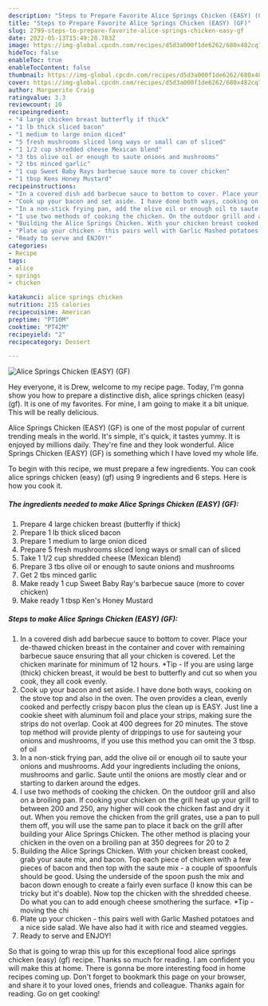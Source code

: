```yaml
---
description: "Steps to Prepare Favorite Alice Springs Chicken (EASY) (GF)"
title: "Steps to Prepare Favorite Alice Springs Chicken (EASY) (GF)"
slug: 2799-steps-to-prepare-favorite-alice-springs-chicken-easy-gf
date: 2022-05-13T15:49:28.783Z
image: https://img-global.cpcdn.com/recipes/d5d3a000f1de6262/680x482cq70/alice-springs-chicken-easy-gf-recipe-main-photo.jpg
hideToc: false
enableToc: true
enableTocContent: false
thumbnail: https://img-global.cpcdn.com/recipes/d5d3a000f1de6262/680x482cq70/alice-springs-chicken-easy-gf-recipe-main-photo.jpg
cover: https://img-global.cpcdn.com/recipes/d5d3a000f1de6262/680x482cq70/alice-springs-chicken-easy-gf-recipe-main-photo.jpg
author: Marguerite Craig
ratingvalue: 3.3
reviewcount: 10
recipeingredient:
- "4 large chicken breast butterfly if thick"
- "1 lb thick sliced bacon"
- "1 medium to large onion diced"
- "5 fresh mushrooms sliced long ways or small can of sliced"
- "1 1/2 cup shredded cheese Mexican blend"
- "3 tbs olive oil or enough to saute onions and mushrooms"
- "2 tbs minced garlic"
- "1 cup Sweet Baby Rays barbecue sauce more to cover chicken"
- "1 tbsp Kens Honey Mustard"
recipeinstructions:
- "In a covered dish add barbecue sauce to bottom to cover. Place your de-thawed chicken breast in the container and cover with remaining barbecue sauce ensuring that all your chicken is covered. Let the chicken marinate for minimum of 12 hours. *Tip - If you are using large (thick) chicken breast, it would be best to butterfly and cut so when you cook, they all cook evenly."
- "Cook up your bacon and set aside. I have done both ways, cooking on the stove top and also in the oven. The oven provides a clean, evenly cooked and perfectly crispy bacon plus the clean up is EASY. Just line a cookie sheet with aluminum foil and place your strips, making sure the strips do not overlap. Cook at 400 degrees for 20 minutes. The stove top method will provide plenty of drippings to use for sauteing your onions and mushrooms, if you use this method you can omit the 3 tbsp. of oil"
- "In a non-stick frying pan, add the olive oil or enough oil to saute your onions and mushrooms. Add your ingredients including the onions, mushrooms and garlic. Saute until the onions are mostly clear and or starting to darken around the edges."
- "I use two methods of cooking the chicken. On the outdoor grill and also on a broiling pan. If cooking your chicken on the grill heat up your grill to between 200 and 250, any higher will cook the chicken fast and dry it out. When you remove the chicken from the grill grates, use a pan to pull them off, you will use the same pan to place it back on the grill after building your Alice Springs Chicken. The other method is placing your chicken in the oven on a broiling pan at 350 degrees for 20 to 2"
- "Building the Alice Springs Chicken. With your chicken breast cooked, grab your saute mix, and bacon. Top each piece of chicken with a few pieces of bacon and then top with the saute mix - a couple of spoonfuls should be good. Using the underside of the spoon push the mix and bacon down enough to create a fairly even surface (I know this can be tricky but it&#39;s doable). Now top the chicken with the shredded cheese. Do what you can to add enough cheese smothering the surface.  *Tip - moving the chi"
- "Plate up your chicken - this pairs well with Garlic Mashed potatoes and a nice side salad. We have also had it with rice and steamed veggies."
- "Ready to serve and ENJOY!"
categories:
- Recipe
tags:
- alice
- springs
- chicken

katakunci: alice springs chicken 
nutrition: 215 calories
recipecuisine: American
preptime: "PT10M"
cooktime: "PT42M"
recipeyield: "2"
recipecategory: Dessert

---
```



![Alice Springs Chicken (EASY) (GF)](https://img-global.cpcdn.com/recipes/d5d3a000f1de6262/680x482cq70/alice-springs-chicken-easy-gf-recipe-main-photo.jpg)

Hey everyone, it is Drew, welcome to my recipe page. Today, I'm gonna show you how to prepare a distinctive dish, alice springs chicken (easy) (gf). It is one of my favorites. For mine, I am going to make it a bit unique. This will be really delicious.

Alice Springs Chicken (EASY) (GF) is one of the most popular of current trending meals in the world. It's simple, it's quick, it tastes yummy. It is enjoyed by millions daily. They're fine and they look wonderful. Alice Springs Chicken (EASY) (GF) is something which I have loved my whole life.




To begin with this recipe, we must prepare a few ingredients. You can cook alice springs chicken (easy) (gf) using 9 ingredients and 6 steps. Here is how you cook it.

<!--inarticleads1-->

##### The ingredients needed to make Alice Springs Chicken (EASY) (GF):

1. Prepare 4 large chicken breast (butterfly if thick)
1. Prepare 1 lb thick sliced bacon
1. Prepare 1 medium to large onion diced
1. Prepare 5 fresh mushrooms sliced long ways or small can of sliced
1. Take 1 1/2 cup shredded cheese (Mexican blend)
1. Prepare 3 tbs olive oil or enough to saute onions and mushrooms
1. Get 2 tbs minced garlic
1. Make ready 1 cup Sweet Baby Ray&#39;s barbecue sauce (more to cover chicken)
1. Make ready 1 tbsp Ken&#39;s Honey Mustard




<!--inarticleads2-->

##### Steps to make Alice Springs Chicken (EASY) (GF):

1. In a covered dish add barbecue sauce to bottom to cover. Place your de-thawed chicken breast in the container and cover with remaining barbecue sauce ensuring that all your chicken is covered. Let the chicken marinate for minimum of 12 hours. *Tip - If you are using large (thick) chicken breast, it would be best to butterfly and cut so when you cook, they all cook evenly.
1. Cook up your bacon and set aside. I have done both ways, cooking on the stove top and also in the oven. The oven provides a clean, evenly cooked and perfectly crispy bacon plus the clean up is EASY. Just line a cookie sheet with aluminum foil and place your strips, making sure the strips do not overlap. Cook at 400 degrees for 20 minutes. The stove top method will provide plenty of drippings to use for sauteing your onions and mushrooms, if you use this method you can omit the 3 tbsp. of oil
1. In a non-stick frying pan, add the olive oil or enough oil to saute your onions and mushrooms. Add your ingredients including the onions, mushrooms and garlic. Saute until the onions are mostly clear and or starting to darken around the edges.
1. I use two methods of cooking the chicken. On the outdoor grill and also on a broiling pan. If cooking your chicken on the grill heat up your grill to between 200 and 250, any higher will cook the chicken fast and dry it out. When you remove the chicken from the grill grates, use a pan to pull them off, you will use the same pan to place it back on the grill after building your Alice Springs Chicken. The other method is placing your chicken in the oven on a broiling pan at 350 degrees for 20 to 2
1. Building the Alice Springs Chicken. With your chicken breast cooked, grab your saute mix, and bacon. Top each piece of chicken with a few pieces of bacon and then top with the saute mix - a couple of spoonfuls should be good. Using the underside of the spoon push the mix and bacon down enough to create a fairly even surface (I know this can be tricky but it&#39;s doable). Now top the chicken with the shredded cheese. Do what you can to add enough cheese smothering the surface.  *Tip - moving the chi
1. Plate up your chicken - this pairs well with Garlic Mashed potatoes and a nice side salad. We have also had it with rice and steamed veggies.
1. Ready to serve and ENJOY!



So that is going to wrap this up for this exceptional food alice springs chicken (easy) (gf) recipe. Thanks so much for reading. I am confident you will make this at home. There is gonna be more interesting food in home recipes coming up. Don't forget to bookmark this page on your browser, and share it to your loved ones, friends and colleague. Thanks again for reading. Go on get cooking!
